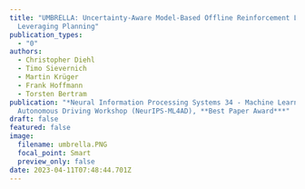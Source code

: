 ```yaml
---
title: "UMBRELLA: Uncertainty-Aware Model-Based Offline Reinforcement Learning
  Leveraging Planning"
publication_types:
  - "0"
authors:
  - Christopher Diehl
  - Timo Sievernich
  - Martin Krüger
  - Frank Hoffmann
  - Torsten Bertram
publication: "*Neural Information Processing Systems 34 - Machine Learning for
  Autonomous Driving Workshop (NeurIPS-ML4AD), **Best Paper Award***"
draft: false
featured: false
image:
  filename: umbrella.PNG
  focal_point: Smart
  preview_only: false
date: 2023-04-11T07:48:44.701Z
---
```


